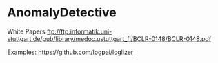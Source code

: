 # AnomalyDetective


White Papers 
ftp://ftp.informatik.uni-stuttgart.de/pub/library/medoc.ustuttgart_fi/BCLR-0148/BCLR-0148.pdf

Examples:
https://github.com/logpai/loglizer
